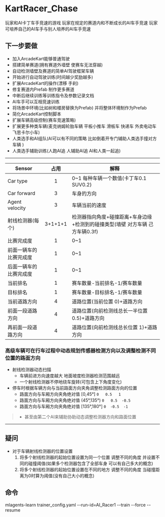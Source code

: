 # KartRacer_Chase

玩家和AI卡丁车手竞速的游戏
玩家在规定的赛道内和不断成长的AI车手竞速
玩家可培养自己的AI车手与别人培养的AI车手竞速

## 下一步要做

- 加入ArcadeKart能够普通驾驶
- 搭建简单赛道(拥有赛道外墙壁 使赛车无法穿越)
- 自动检测墙壁及赛道的简单AI驾驶框架车辆
- 开始进行自动驾驶训练(时间越少奖励越多)
- 扩展ArcadeKart的操作(漂移 手刹)
- 修复赛道内Prefab 制作更多赛道
- 中断后继续训练等训练指令及参数记录文档
- AI车手可以互相竞速训练
- 将场景中环境(比如树和楼房替换为Prefab) 并将整体环境制作为Prefab
- 简化ArcadeKart控制脚本
- 扩展车辆高级控制(赛车竞速策略)
- 扩展更多种类车辆(麦克纳姆轮胎车辆 平板小推车 滑板车 快递车 外卖电动车 飞思卡尔小车)
- 人类选手和AI组队(AI可以有不同的策略 比如倒着开专门辅助人类选手撞对方车辆 )
- 人类选手辅助训练(人跑AI追 人辅助AI追 AI和人类一起追)

---

Sensor|占用|解释
--|:--:|--
Car type|1|0~1 每种车辆一个数值(卡丁车0.1 SUV0.2)
Car forward|3|车身的方向
Agent velocity|3|车辆当前的速度
射线检测器(每个)|3+1+1+1|检测器指向角度+碰撞距离+车身边缘+检测到的碰撞类型(墙壁 对方车辆 己方车辆0.3f)
比赛完成度|1|0~1
前面一辆车的比赛完成度|1|0~1
后面一辆车的比赛完成度|1|0~1
当前排名|1|赛车数量-当前排名-1/赛车数量
目标排名|1|赛车数量-目标排名-1/赛车数量
当前道路方向|4|道路位置(当前位置 0)+道路方向
前面一段道路方向|4|道路位置(向前检测线总长一半位置 0.5)+道路方向
再前面一段道路方向|4|道路位置(向前检测线总长位置 1)+道路方向

### 高级车辆可在行车过程中动态规划传感器检测方向以及调整检测不同位置的路面方向

- 射线检测器动态扫描
  - 车辆前进方向速度越大 地面坡度检测器检测范围越远
  - 一个射线检测器不停地绕车旋转(可包含上下角度变化)
- 停车时根据车辆方向与当前路面方向夹角调整检测路面方向的位置
  - 路面方向与车厢方向夹角绝对值 [0,45°]       ` 0   0.5   1 `
  - 路面方向与车厢方向夹角绝对值 (45°,135°)    ` 0   0.5  -0.5 `
  - 路面方向与车厢方向夹角绝对值 [135°,180°]   ` 0  -0.5  -1 `

>- 甚至由第二个AI来辅助协助动态调整检测器方向和路面位置

---

## 疑问

- 对于车辆射线检测器的位置设置
  1. 将多个射线检测器的起始位置设置为同一个位置 调整不同的角度 并设置不同的碰撞阈值(如果多个检测器包含了全部车身 可以有自己多大的概念)
  2. 将多个射线检测器的起始位置设置在不同的地方 调整不同的角度 当碰撞距离为0时算为阈值(没有自己大小的概念)

## 命令

mlagents-learn trainer_config.yaml --run-id=AI_Racer1 --train --force
--resume
